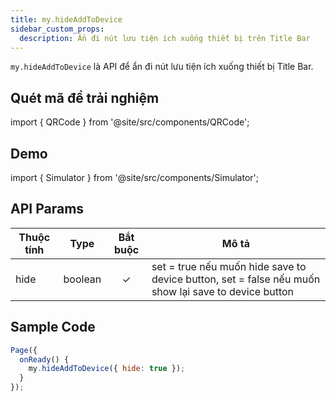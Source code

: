 ```yaml
---
title: my.hideAddToDevice
sidebar_custom_props:
  description: Ẩn đi nút lưu tiện ích xuống thiết bị trên Title Bar
---
```


`my.hideAddToDevice` là API để ẩn đi nút lưu tiện ích xuống thiết bị Title Bar.

## Quét mã để trải nghiệm

import { QRCode } from '@site/src/components/QRCode';

<QRCode page="pages/api/navigation-bar/hide-add-to-device/index" />

## Demo

import { Simulator } from '@site/src/components/Simulator';

<Simulator page="pages/api/navigation-bar/hide-add-to-device/index" />

## API Params

| Thuộc tính | Type    | Bắt buộc | Mô tả                                                                                               |
| ---------- | ------- | :------: | --------------------------------------------------------------------------------------------------- |
| hide       | boolean |    ✓     | set = true nếu muốn hide save to device button, set = false nếu muốn show lại save to device button |

## Sample Code

```js
Page({
  onReady() {
    my.hideAddToDevice({ hide: true });
  }
});
```
